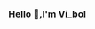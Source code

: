 ### Hello 👋,I'm Vi_bol

<!--
***Lyvibol/vi_bol*** is a 👾_programing_👾repository because it's 'README.md' (this file) appears on GitHub profile.

Here are some ideas to get you started:

.🧰 i'm currently working on Amazon.
.☘️i'm curreantly focus on Frontend Development
.📪 Email me, lyvibol193@gmail.com
.⚡️ Fun meme, Love Superhero Movies


🚀 Skills 
